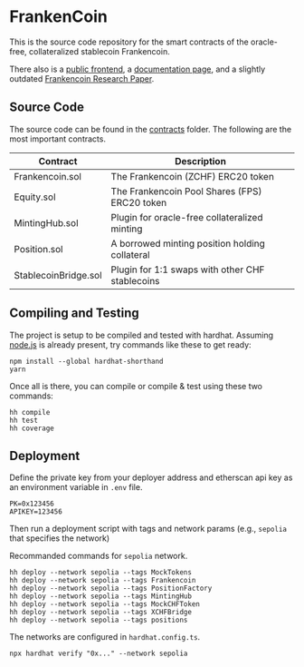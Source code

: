 # FrankenCoin

This is the source code repository for the smart contracts of the oracle-free, collateralized stablecoin Frankencoin.

There also is a [public frontend](https://frankencoin.com), a [documentation page](https://docs.frankencoin.com), and a slightly outdated [Frankencoin Research Paper](https://www.snb.ch/n/mmr/reference/sem_2022_06_03_maire/source/sem_2022_06_03_maire.n.pdf).

## Source Code

The source code can be found in the [contracts](contracts) folder. The following are the most important contracts.

| Contract             | Description                                     |
| -------------------- | ----------------------------------------------- |
| Frankencoin.sol      | The Frankencoin (ZCHF) ERC20 token              |
| Equity.sol           | The Frankencoin Pool Shares (FPS) ERC20 token   |
| MintingHub.sol       | Plugin for oracle-free collateralized minting   |
| Position.sol         | A borrowed minting position holding collateral  |
| StablecoinBridge.sol | Plugin for 1:1 swaps with other CHF stablecoins |

## Compiling and Testing

The project is setup to be compiled and tested with hardhat. Assuming [node.js](https://heynode.com/tutorial/install-nodejs-locally-nvm/) is already present, try commands like these to get ready:

```shell
npm install --global hardhat-shorthand
yarn
```

Once all is there, you can compile or compile & test using these two commands:

```shell
hh compile
hh test
hh coverage
```

## Deployment

Define the private key from your deployer address and etherscan api key as an environment variable in `.env` file.

```shell
PK=0x123456
APIKEY=123456
```

Then run a deployment script with tags and network params (e.g., `sepolia` that specifies the network)

Recommanded commands for `sepolia` network.

```shell
hh deploy --network sepolia --tags MockTokens
hh deploy --network sepolia --tags Frankencoin
hh deploy --network sepolia --tags PositionFactory
hh deploy --network sepolia --tags MintingHub
hh deploy --network sepolia --tags MockCHFToken
hh deploy --network sepolia --tags XCHFBridge
hh deploy --network sepolia --tags positions
```

The networks are configured in `hardhat.config.ts`.

`npx hardhat verify "0x..." --network sepolia`
